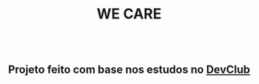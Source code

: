 <h1 align="center">WE CARE</h1>
<br>
<br>
<h2 align="center">Projeto feito com base nos  estudos no <a href="https://rodolfomori.com.br/devclub/">DevClub</a></h2>
<br>
<img src
